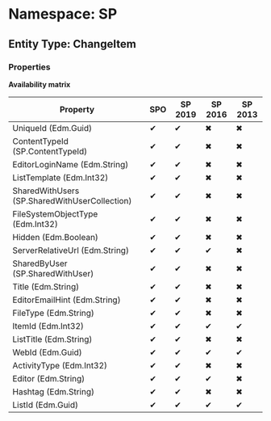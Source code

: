 # Namespace: SP
## Entity Type: ChangeItem

### Properties

**Availability matrix**

Property | SPO | SP 2019 | SP 2016 | SP 2013
----------|-----|---------|---------|--------
UniqueId (Edm.Guid) | ✔ | ✔ | ✖ | ✖
ContentTypeId (SP.ContentTypeId) | ✔ | ✔ | ✖ | ✖
EditorLoginName (Edm.String) | ✔ | ✔ | ✖ | ✖
ListTemplate (Edm.Int32) | ✔ | ✔ | ✖ | ✖
SharedWithUsers (SP.SharedWithUserCollection) | ✔ | ✔ | ✖ | ✖
FileSystemObjectType (Edm.Int32) | ✔ | ✔ | ✖ | ✖
Hidden (Edm.Boolean) | ✔ | ✔ | ✖ | ✖
ServerRelativeUrl (Edm.String) | ✔ | ✔ | ✔ | ✖
SharedByUser (SP.SharedWithUser) | ✔ | ✔ | ✖ | ✖
Title (Edm.String) | ✔ | ✔ | ✖ | ✖
EditorEmailHint (Edm.String) | ✔ | ✔ | ✖ | ✖
FileType (Edm.String) | ✔ | ✔ | ✖ | ✖
ItemId (Edm.Int32) | ✔ | ✔ | ✔ | ✔
ListTitle (Edm.String) | ✔ | ✔ | ✖ | ✖
WebId (Edm.Guid) | ✔ | ✔ | ✔ | ✔
ActivityType (Edm.Int32) | ✔ | ✔ | ✖ | ✖
Editor (Edm.String) | ✔ | ✔ | ✔ | ✖
Hashtag (Edm.String) | ✔ | ✔ | ✖ | ✖
ListId (Edm.Guid) | ✔ | ✔ | ✔ | ✔

